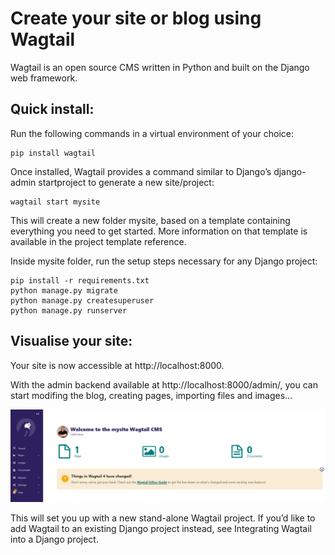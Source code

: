 # Create your site or blog using Wagtail

Wagtail is an open source CMS written in Python and built on the Django web framework.


## Quick install:  
Run the following commands in a virtual environment of your choice:

```
pip install wagtail
```

Once installed, Wagtail provides a command similar to Django’s django-admin startproject to generate a new site/project:

```
wagtail start mysite
```

This will create a new folder mysite, based on a template containing everything you need to get started. 
More information on that template is available in the project template reference.

Inside  mysite folder, run the setup steps necessary for any Django project:

```
pip install -r requirements.txt
python manage.py migrate
python manage.py createsuperuser
python manage.py runserver
```

## Visualise your site:  
Your site is now accessible at http://localhost:8000.

With the admin backend available at http://localhost:8000/admin/, you can start modifing the blog, creating pages, importing files and images...  

![image.png](./imgs/mysite.png)  

This will set you up with a new stand-alone Wagtail project. If you’d like to add Wagtail to an existing Django project instead, see Integrating Wagtail into a Django project.
